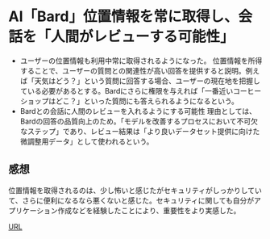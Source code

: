 # AI「Bard」位置情報を常に取得し、会話を「人間がレビューする可能性」  
- ユーザーの位置情報も利用中常に取得されるようになった。
位置情報を所得することで、ユーザーの質問との関連性が高い回答を提供すると説明。例えば「天気はどう？」という質問に回答する場合、ユーザーの現在地を把握している必要があるとする。Bardにさらに権限を与えれば「一番近いコーヒーショップはどこ？」といった質問にも答えられるようになるという。
- Bardとの会話に人間のレビューを入れるようにする可能性
理由としては、Bardの回答の品質向上のため。「モデルを改善するプロセスにおいて不可欠なステップ」であり、レビュー結果は「より良いデータセット提供に向けた微調整用データ」として使われるという。

## 感想  
位置情報を取得されるのは、少し怖いと感じたがセキュリティがしっかりしていて、さらに便利になるなら悪くないと感じた。セキュリティに関しても自分がアプリケーション作成などを経験したことにより、重要性をより実感した。  


[URL](https://www.itmedia.co.jp/news/articles/2307/14/news098.html)
